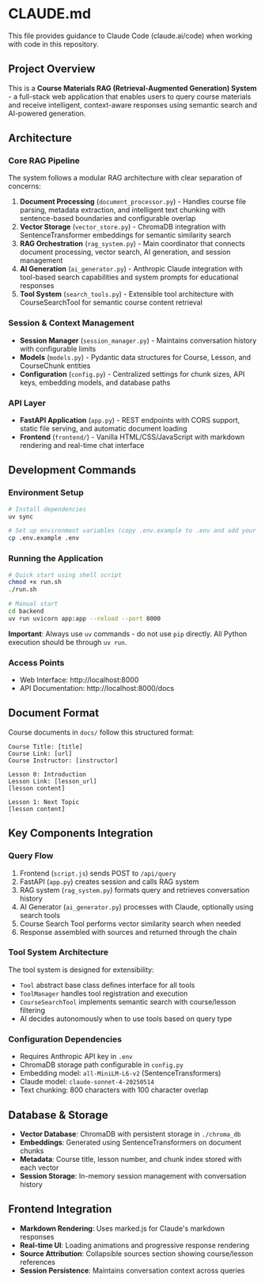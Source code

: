 # CLAUDE.md

This file provides guidance to Claude Code (claude.ai/code) when working with code in this repository.

## Project Overview

This is a **Course Materials RAG (Retrieval-Augmented Generation) System** - a full-stack web application that enables users to query course materials and receive intelligent, context-aware responses using semantic search and AI-powered generation.

## Architecture

### Core RAG Pipeline
The system follows a modular RAG architecture with clear separation of concerns:

1. **Document Processing** (`document_processor.py`) - Handles course file parsing, metadata extraction, and intelligent text chunking with sentence-based boundaries and configurable overlap
2. **Vector Storage** (`vector_store.py`) - ChromaDB integration with SentenceTransformer embeddings for semantic similarity search
3. **RAG Orchestration** (`rag_system.py`) - Main coordinator that connects document processing, vector search, AI generation, and session management
4. **AI Generation** (`ai_generator.py`) - Anthropic Claude integration with tool-based search capabilities and system prompts for educational responses
5. **Tool System** (`search_tools.py`) - Extensible tool architecture with CourseSearchTool for semantic course content retrieval

### Session & Context Management
- **Session Manager** (`session_manager.py`) - Maintains conversation history with configurable limits
- **Models** (`models.py`) - Pydantic data structures for Course, Lesson, and CourseChunk entities
- **Configuration** (`config.py`) - Centralized settings for chunk sizes, API keys, embedding models, and database paths

### API Layer
- **FastAPI Application** (`app.py`) - REST endpoints with CORS support, static file serving, and automatic document loading
- **Frontend** (`frontend/`) - Vanilla HTML/CSS/JavaScript with markdown rendering and real-time chat interface

## Development Commands

### Environment Setup
```bash
# Install dependencies
uv sync

# Set up environment variables (copy .env.example to .env and add your Anthropic API key)
cp .env.example .env
```

### Running the Application
```bash
# Quick start using shell script
chmod +x run.sh
./run.sh

# Manual start
cd backend
uv run uvicorn app:app --reload --port 8000
```

**Important**: Always use `uv` commands - do not use `pip` directly. All Python execution should be through `uv run`.

### Access Points
- Web Interface: http://localhost:8000
- API Documentation: http://localhost:8000/docs

## Document Format

Course documents in `docs/` follow this structured format:
```
Course Title: [title]
Course Link: [url]
Course Instructor: [instructor]

Lesson 0: Introduction
Lesson Link: [lesson_url]
[lesson content]

Lesson 1: Next Topic
[lesson content]
```

## Key Components Integration

### Query Flow
1. Frontend (`script.js`) sends POST to `/api/query`
2. FastAPI (`app.py`) creates session and calls RAG system
3. RAG system (`rag_system.py`) formats query and retrieves conversation history
4. AI Generator (`ai_generator.py`) processes with Claude, optionally using search tools
5. Course Search Tool performs vector similarity search when needed
6. Response assembled with sources and returned through the chain

### Tool System Architecture
The tool system is designed for extensibility:
- `Tool` abstract base class defines interface for all tools
- `ToolManager` handles tool registration and execution
- `CourseSearchTool` implements semantic search with course/lesson filtering
- AI decides autonomously when to use tools based on query type

### Configuration Dependencies
- Requires Anthropic API key in `.env`
- ChromaDB storage path configurable in `config.py`
- Embedding model: `all-MiniLM-L6-v2` (SentenceTransformers)
- Claude model: `claude-sonnet-4-20250514`
- Text chunking: 800 characters with 100 character overlap

## Database & Storage

- **Vector Database**: ChromaDB with persistent storage in `./chroma_db`
- **Embeddings**: Generated using SentenceTransformers on document chunks
- **Metadata**: Course title, lesson number, and chunk index stored with each vector
- **Session Storage**: In-memory session management with conversation history

## Frontend Integration

- **Markdown Rendering**: Uses marked.js for Claude's markdown responses  
- **Real-time UI**: Loading animations and progressive response rendering
- **Source Attribution**: Collapsible sources section showing course/lesson references
- **Session Persistence**: Maintains conversation context across queries